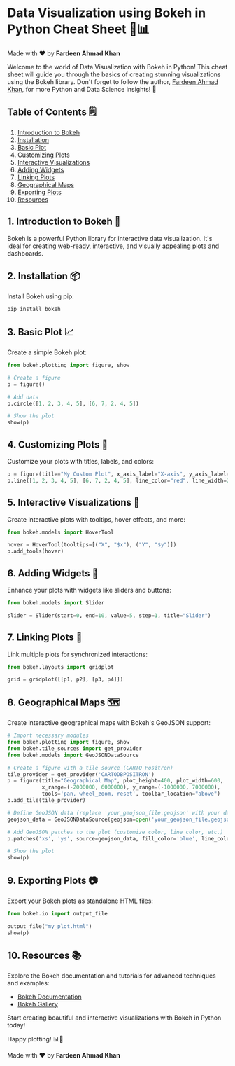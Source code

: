 # Data Visualization using Bokeh in Python Cheat Sheet 🚀📊

Made with :heart: by **Fardeen Ahmad Khan**

Welcome to the world of Data Visualization with Bokeh in Python! This cheat sheet will guide you through the basics of creating stunning visualizations using the Bokeh library. Don't forget to follow the author, [Fardeen Ahmad Khan](https://github.com/I-Fardeen), for more Python and Data Science insights! 🙌

## Table of Contents 🗒️

1. [Introduction to Bokeh](#1-introduction-to-bokeh-)
2. [Installation](#2-installation-)
3. [Basic Plot](#3-basic-plot-)
4. [Customizing Plots](#4-customizing-plots-)
5. [Interactive Visualizations](#5-interactive-visualizations-)
6. [Adding Widgets](#6-adding-widgets-)
7. [Linking Plots](#7-linking-plots-)
8. [Geographical Maps](#8-geographical-maps-)
9. [Exporting Plots](#9-exporting-plots-)
10. [Resources](#10-resources-)

## 1. Introduction to Bokeh 🚀

Bokeh is a powerful Python library for interactive data visualization. It's ideal for creating web-ready, interactive, and visually appealing plots and dashboards.

## 2. Installation 📦

Install Bokeh using pip:

```bash
pip install bokeh
```

## 3. Basic Plot 📈

Create a simple Bokeh plot:

```python
from bokeh.plotting import figure, show

# Create a figure
p = figure()

# Add data
p.circle([1, 2, 3, 4, 5], [6, 7, 2, 4, 5])

# Show the plot
show(p)
```

## 4. Customizing Plots 🎨

Customize your plots with titles, labels, and colors:

```python
p = figure(title="My Custom Plot", x_axis_label="X-axis", y_axis_label="Y-axis")
p.line([1, 2, 3, 4, 5], [6, 7, 2, 4, 5], line_color="red", line_width=2)
```

## 5. Interactive Visualizations 🔄

Create interactive plots with tooltips, hover effects, and more:

```python
from bokeh.models import HoverTool

hover = HoverTool(tooltips=[("X", "$x"), ("Y", "$y")])
p.add_tools(hover)
```

## 6. Adding Widgets 🧩

Enhance your plots with widgets like sliders and buttons:

```python
from bokeh.models import Slider

slider = Slider(start=0, end=10, value=5, step=1, title="Slider")
```

## 7. Linking Plots 🔗

Link multiple plots for synchronized interactions:

```python
from bokeh.layouts import gridplot

grid = gridplot([[p1, p2], [p3, p4]])
```

## 8. Geographical Maps 🗺️

Create interactive geographical maps with Bokeh's GeoJSON support:

```python
# Import necessary modules
from bokeh.plotting import figure, show
from bokeh.tile_sources import get_provider
from bokeh.models import GeoJSONDataSource

# Create a figure with a tile source (CARTO Positron)
tile_provider = get_provider('CARTODBPOSITRON')
p = figure(title="Geographical Map", plot_height=400, plot_width=600,
           x_range=(-2000000, 6000000), y_range=(-1000000, 7000000),
           tools='pan, wheel_zoom, reset', toolbar_location="above")
p.add_tile(tile_provider)

# Define GeoJSON data (replace 'your_geojson_file.geojson' with your data)
geojson_data = GeoJSONDataSource(geojson=open('your_geojson_file.geojson').read())

# Add GeoJSON patches to the plot (customize color, line color, etc.)
p.patches('xs', 'ys', source=geojson_data, fill_color='blue', line_color='white', line_width=0.5, alpha=0.7)

# Show the plot
show(p)
```

## 9. Exporting Plots 📷

Export your Bokeh plots as standalone HTML files:

```python
from bokeh.io import output_file

output_file("my_plot.html")
show(p)
```

## 10. Resources 📚

Explore the Bokeh documentation and tutorials for advanced techniques and examples:

- [Bokeh Documentation](https://docs.bokeh.org/en/latest/index.html)
- [Bokeh Gallery](https://docs.bokeh.org/en/latest/docs/gallery.html)

Start creating beautiful and interactive visualizations with Bokeh in Python today!

Happy plotting! 📊🚀

Made with :heart: by **Fardeen Ahmad Khan**
